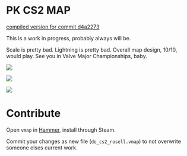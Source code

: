 # PK CS2 MAP

[compiled version for commit d4a2273](https://filebin.net/0w5wutkjp3cexskf/de_pk_compiled.zip)

This is a work in progress, probably always will be.  

Scale is pretty bad. Lightning is pretty bad. Overall map design, 10/10, would play. See you in Valve Major Championships, baby.

![](https://i.imgur.com/6wbBDlZ.png)

![](https://i.imgur.com/2HPIJKc.png)

![](https://i.imgur.com/SYeaNEW.png)
   

# Contribute

Open ``vmap`` in [Hammer](https://developer.valvesoftware.com/wiki/Valve_Hammer_Editor_(Source_2)), install through Steam.

Commit your changes as new file (``de_cs2_rosell.vmap``) to not overwrite someone elses current work.
